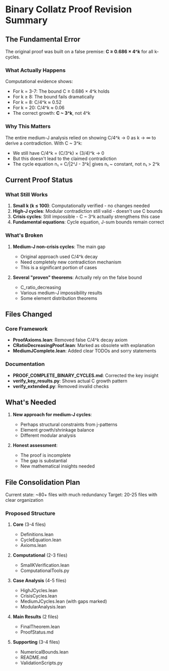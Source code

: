 # Binary Collatz Proof Revision Summary

## The Fundamental Error

The original proof was built on a false premise: **C ≥ 0.686 × 4^k** for all k-cycles.

### What Actually Happens
Computational evidence shows:
- For k = 3-7: The bound C ≥ 0.686 × 4^k holds
- For k ≥ 8: The bound fails dramatically
- For k = 8: C/4^k ≈ 0.52
- For k = 20: C/4^k ≈ 0.06
- The correct growth: **C ~ 3^k**, not 4^k

### Why This Matters
The entire medium-J analysis relied on showing C/4^k → 0 as k → ∞ to derive a contradiction. With C ~ 3^k:
- We still have C/4^k = (C/3^k) × (3/4)^k → 0
- But this doesn't lead to the claimed contradiction
- The cycle equation n₁ = C/|2^J - 3^k| gives n₁ ~ constant, not n₁ > 2^k

## Current Proof Status

### What Still Works
1. **Small k (k ≤ 100)**: Computationally verified - no changes needed
2. **High-J cycles**: Modular contradiction still valid - doesn't use C bounds
3. **Crisis cycles**: Still impossible - C ~ 3^k actually strengthens this case
4. **Fundamental equations**: Cycle equation, J-sum bounds remain correct

### What's Broken
1. **Medium-J non-crisis cycles**: The main gap
   - Original approach used C/4^k decay
   - Need completely new contradiction mechanism
   - This is a significant portion of cases

2. **Several "proven" theorems**: Actually rely on the false bound
   - C_ratio_decreasing
   - Various medium-J impossibility results
   - Some element distribution theorems

## Files Changed

### Core Framework
- **ProofAxioms.lean**: Removed false C/4^k decay axiom
- **CRatioDecreasingProof.lean**: Marked as obsolete with explanation
- **MediumJComplete.lean**: Added clear TODOs and sorry statements

### Documentation
- **PROOF_COMPLETE_BINARY_CYCLES.md**: Corrected the key insight
- **verify_key_results.py**: Shows actual C growth pattern
- **verify_extended.py**: Removed invalid checks

## What's Needed

1. **New approach for medium-J cycles**: 
   - Perhaps structural constraints from j-patterns
   - Element growth/shrinkage balance
   - Different modular analysis

2. **Honest assessment**: 
   - The proof is incomplete
   - The gap is substantial
   - New mathematical insights needed

## File Consolidation Plan

Current state: ~80+ files with much redundancy
Target: 20-25 files with clear organization

### Proposed Structure
1. **Core** (3-4 files)
   - Definitions.lean
   - CycleEquation.lean
   - Axioms.lean

2. **Computational** (2-3 files)
   - SmallKVerification.lean
   - ComputationalTools.py

3. **Case Analysis** (4-5 files)
   - HighJCycles.lean
   - CrisisCycles.lean  
   - MediumJCycles.lean (with gaps marked)
   - ModularAnalysis.lean

4. **Main Results** (2 files)
   - FinalTheorem.lean
   - ProofStatus.md

5. **Supporting** (3-4 files)
   - NumericalBounds.lean
   - README.md
   - ValidationScripts.py
